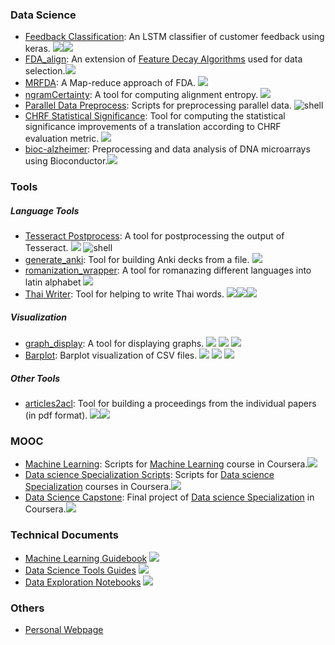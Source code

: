 
### Data Science
* [Feedback Classification](https://github.com/alberto-poncelas/feedback_classification): An LSTM classifier of customer feedback using keras.
<img src="https://img.shields.io/badge/-Python-white?style=plastic&logo=python&logoColor=blue"><img src="https://img.shields.io/badge/-Keras-white?style=plastic&logo=keras&logoColor=darkred">
* [FDA_align](https://github.com/alberto-poncelas/FDA_alignEntr): An extension of [Feature Decay Algorithms](https://github.com/bicici/FDA) used for data selection.<img src="https://img.shields.io/badge/-Programming-white?style=plastic&logo=c&logoColor=blue">
* [MRFDA](https://github.com/alberto-poncelas/MRFDA): A Map-reduce approach of FDA. <img src="https://img.shields.io/badge/-Scala-white?style=plastic&logo=Scala&logoColor=darkred">
* [ngramCertainty](https://github.com/alberto-poncelas/ngramCertainty): A tool for computing alignment entropy. <img src="https://img.shields.io/badge/-Scala-white?style=plastic&logo=Scala&logoColor=darkred">
* [Parallel Data Preprocess](https://github.com/alberto-poncelas/Parallel_Data_Preprocess): Scripts for preprocessing parallel data.  <img alt="shell" src="https://img.shields.io/badge/-shell-white?style=plastic&logo=PowerShell&logoColor=black">
* [CHRF Statistical Significance](https://github.com/alberto-poncelas/CHRF_stat_signif): Tool for computing the statistical significance improvements of a translation according to CHRF evaluation metric. <img src="https://img.shields.io/badge/-Python-white?style=plastic&logo=python&logoColor=blue">
* [bioc-alzheimer](https://github.com/alberto-poncelas/bioc-alzheimer): Preprocessing and data analysis of DNA microarrays using Bioconductor.<img src="https://img.shields.io/badge/-R-white?style=plastic&logo=r&logoColor=blue">



### Tools

##### Language Tools
* [Tesseract Postprocess](https://github.com/alberto-poncelas/tesseract_postprocess): A tool for postprocessing the output of Tesseract. <img src="https://img.shields.io/badge/-Python-white?style=plastic&logo=python&logoColor=blue"> <img alt="shell" src="https://img.shields.io/badge/-shell-white?style=plastic&logo=PowerShell&logoColor=black">
* [generate_anki](https://github.com/alberto-poncelas/generate_anki): Tool for building Anki decks from a file. <img src="https://img.shields.io/badge/-Python-white?style=plastic&logo=python&logoColor=blue">
* [romanization_wrapper](https://github.com/alberto-poncelas/romanization_wrapper): A tool for romanazing different languages into latin alphabet <img src="https://img.shields.io/badge/-Python-white?style=plastic&logo=python&logoColor=blue">
* [Thai Writer](https://github.com/alberto-poncelas/thai_writer): Tool for helping to write Thai words. <img src="https://img.shields.io/badge/-Python-white?style=plastic&logo=python&logoColor=blue"><img src="https://img.shields.io/badge/-Flask-white?style=plastic&logo=Flask&logoColor=black"><img src="https://img.shields.io/badge/-JQuery-white?style=plastic&logo=Jquery&logoColor=blue">



##### Visualization

* [graph_display](https://github.com/alberto-poncelas/graph_display): A tool for displaying graphs. <img src="https://img.shields.io/badge/-Python-white?style=plastic&logo=python&logoColor=blue"> <img src="https://img.shields.io/badge/-Flask-white?style=plastic&logo=Flask&logoColor=black"> <img src="https://img.shields.io/badge/-D3.js-white?style=plastic&logo=d3js&logoColor=orange">
* [Barplot](https://github.com/alberto-poncelas/data_explorer): Barplot visualization of CSV files. <img src="https://img.shields.io/badge/-Python-white?style=plastic&logo=python&logoColor=blue"> <img src="https://img.shields.io/badge/-Flask-white?style=plastic&logo=Flask&logoColor=black"> <img src="https://img.shields.io/badge/-D3.js-white?style=plastic&logo=d3js&logoColor=orange">

##### Other Tools
* [articles2acl](https://github.com/alberto-poncelas/articles2acl): Tool for building a proceedings from the individual papers (in pdf format). <img src="https://img.shields.io/badge/-Python-white?style=plastic&logo=python&logoColor=blue"><img src="https://img.shields.io/badge/-LaTeX-white?style=plastic&logo=LaTeX&logoColor=green">


### MOOC
* [Machine Learning](https://github.com/alberto-poncelas/ML_course): Scripts for [Machine Learning](https://www.coursera.org/learn/machine-learning) course in Coursera.<img src="https://img.shields.io/badge/-MATALB-white?style=plastic&logo=Mathworks&logoColor=blue">
* [Data science Specialization Scripts](https://github.com/alberto-poncelas/datasciencecoursera): Scripts for [Data science Specialization](https://www.coursera.org/specializations/jhu-data-science) courses in Coursera.<img src="https://img.shields.io/badge/-MATALB-white?style=plastic&logo=Mathworks&logoColor=blue">
* [Data Science Capstone](https://github.com/alberto-poncelas/CourseraDataScienceCapstone): Final project of [Data science Specialization](https://www.coursera.org/specializations/jhu-data-science) in Coursera.<img src="https://img.shields.io/badge/-MATALB-white?style=plastic&logo=Mathworks&logoColor=blue">

### Technical Documents

* [Machine Learning Guidebook](https://github.com/alberto-poncelas/ML_Guidebook) <img src="https://img.shields.io/badge/-Jupyter-white?style=plastic&logo=jupyter&logoColor=orange">
* [Data Science Tools Guides](https://github.com/alberto-poncelas/Datascience_Tools_guides) <img src="https://img.shields.io/badge/-Jupyter-white?style=plastic&logo=jupyter&logoColor=orange">
* [Data Exploration Notebooks](https://github.com/alberto-poncelas/data_exploration_notebooks) <img src="https://img.shields.io/badge/-Jupyter-white?style=plastic&logo=jupyter&logoColor=orange">

### Others

* [Personal Webpage](https://github.com/alberto-poncelas/alberto-poncelas.github.io)


